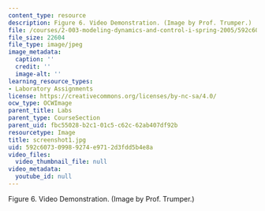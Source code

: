 ```yaml
---
content_type: resource
description: Figure 6. Video Demonstration. (Image by Prof. Trumper.)
file: /courses/2-003-modeling-dynamics-and-control-i-spring-2005/592c607309989274e9712d3fdd5b4e8a_screenshot1.jpg
file_size: 22604
file_type: image/jpeg
image_metadata:
  caption: ''
  credit: ''
  image-alt: ''
learning_resource_types:
- Laboratory Assignments
license: https://creativecommons.org/licenses/by-nc-sa/4.0/
ocw_type: OCWImage
parent_title: Labs
parent_type: CourseSection
parent_uid: fbc55028-b2c1-01c5-c62c-62ab407df92b
resourcetype: Image
title: screenshot1.jpg
uid: 592c6073-0998-9274-e971-2d3fdd5b4e8a
video_files:
  video_thumbnail_file: null
video_metadata:
  youtube_id: null
---
```

Figure 6. Video Demonstration. (Image by Prof. Trumper.)
